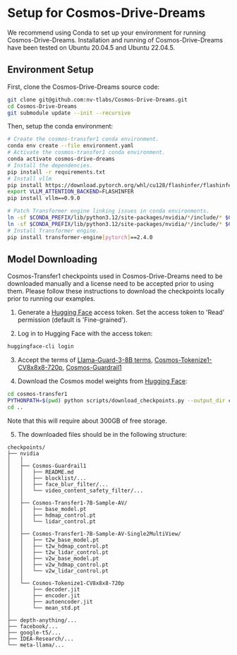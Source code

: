 # Setup for Cosmos-Drive-Dreams
We recommend using Conda to set up your environment for running Cosmos-Drive-Dreams. Installation and running of Cosmos-Drive-Dreams have been tested on Ubuntu 20.04.5 and Ubuntu 22.04.5.

## Environment Setup
First, clone the Cosmos-Drive-Dreams source code:
```bash
git clone git@github.com:nv-tlabs/Cosmos-Drive-Dreams.git
cd Cosmos-Drive-Dreams
git submodule update --init --recursive
```

Then, setup the conda environment:
```bash
# Create the cosmos-transfer1 conda environment.
conda env create --file environment.yaml
# Activate the cosmos-transfer1 conda environment.
conda activate cosmos-drive-dreams
# Install the dependencies.
pip install -r requirements.txt
# Install vllm
pip install https://download.pytorch.org/whl/cu128/flashinfer/flashinfer_python-0.2.5%2Bcu128torch2.7-cp38-abi3-linux_x86_64.whl
export VLLM_ATTENTION_BACKEND=FLASHINFER
pip install vllm==0.9.0

# Patch Transformer engine linking issues in conda environments.
ln -sf $CONDA_PREFIX/lib/python3.12/site-packages/nvidia/*/include/* $CONDA_PREFIX/include/
ln -sf $CONDA_PREFIX/lib/python3.12/site-packages/nvidia/*/include/* $CONDA_PREFIX/include/python3.12
# Install Transformer engine.
pip install transformer-engine[pytorch]==2.4.0
```

## Model Downloading
Cosmos-Transfer1 checkpoints used in Cosmos-Drive-Dreams need to be downloaded manually and a license need to be accepted prior to using them. Please follow these instructions to download the checkpoints locally prior to running our examples. 

1. Generate a [Hugging Face](https://huggingface.co/settings/tokens) access token. Set the access token to 'Read' permission (default is 'Fine-grained').

2. Log in to Hugging Face with the access token:

```bash
huggingface-cli login
```

3. Accept the terms of [Llama-Guard-3-8B terms](https://huggingface.co/meta-llama/Llama-Guard-3-8B), [Cosmos-Tokenize1-CV8x8x8-720p](https://huggingface.co/nvidia/Cosmos-Tokenize1-CV8x8x8-720p), [Cosmos-Guardrail1](https://huggingface.co/nvidia/Cosmos-Guardrail1)

4. Download the Cosmos model weights from [Hugging Face](https://huggingface.co/collections/nvidia/cosmos-transfer1-67c9d328196453be6e568d3e):

```bash
cd cosmos-transfer1
PYTHONPATH=$(pwd) python scripts/download_checkpoints.py --output_dir checkpoints/ --model 7b_av
cd ..
```

Note that this will require about 300GB of free storage. 

5. The downloaded files should be in the following structure:

```
checkpoints/
├── nvidia
│   │
│   ├── Cosmos-Guardrail1
│   │   ├── README.md
│   │   ├── blocklist/...
│   │   ├── face_blur_filter/...
│   │   └── video_content_safety_filter/...
│   │
│   ├── Cosmos-Transfer1-7B-Sample-AV/
│   │   ├── base_model.pt
│   │   ├── hdmap_control.pt
│   │   └── lidar_control.pt
│   │
│   ├── Cosmos-Transfer1-7B-Sample-AV-Single2MultiView/
│   │   ├── t2w_base_model.pt
│   │   ├── t2w_hdmap_control.pt
│   │   ├── t2w_lidar_control.pt
│   │   ├── v2w_base_model.pt
│   │   ├── v2w_hdmap_control.pt
│   │   └── v2w_lidar_control.pt
│   │
│   └── Cosmos-Tokenize1-CV8x8x8-720p
│       ├── decoder.jit
│       ├── encoder.jit
│       ├── autoencoder.jit
│       └── mean_std.pt
│
├── depth-anything/...
├── facebook/...
├── google-t5/...
├── IDEA-Research/...
└── meta-llama/...
```